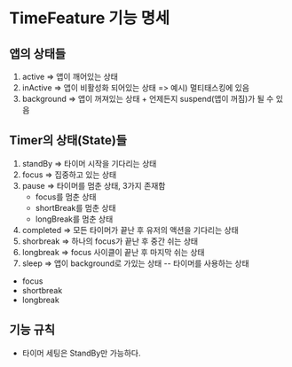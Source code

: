 #  TimeFeature 기능 명세

## 앱의 상태들
1. active => 앱이 깨어있는 상태
2. inActive => 앱이 비활성화 되어있는 상태 => 예시) 멀티태스킹에 있음
3. background => 앱이 꺼져있는 상태 + 언제든지 suspend(앱이 꺼짐)가 될 수 있음

## Timer의 상태(State)들
1. standBy => 타이머 시작을 기다리는 상태
2. focus => 집중하고 있는 상태
3. pause => 타이머를 멈춘 상태, 3가지 존재함
    - focus를 멈춘 상태
    - shortBreak를 멈춘 상태
    - longBreak를 멈춘 상태
4. completed => 모든 타이머가 끝난 후 유저의 액션을 기다리는 상태
5. shorbreak => 하나의 focus가 끝난 후 중간 쉬는 상태
6. longbreak => focus 사이클이 끝난 후 마지막 쉬는 상태 
7. sleep => 앱이 background로 가있는 상태
-- 타이머를 사용하는 상태
+ focus
+ shortbreak
+ longbreak

## 기능 규칙
+ 타이머 세팅은 StandBy만 가능하다.
